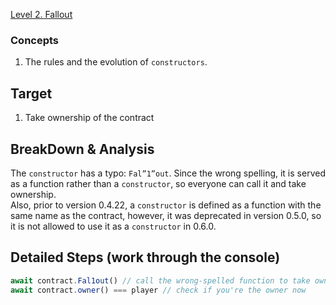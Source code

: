 [Level 2. Fallout](https://ethernaut.openzeppelin.com/level/0x676e57FdBbd8e5fE1A7A3f4Bb1296dAC880aa639)

### Concepts

1. The rules and the evolution of `constructors`.

## Target

1. Take ownership of the contract

## BreakDown & Analysis

The `constructor` has a typo: `Fal”1”out`. Since the wrong spelling, it is served as a function rather than a `constructor`, so everyone can call it and take ownership.<br>
Also, prior to version 0.4.22, a `constructor` is defined as a function with the same name as the contract, however, it was deprecated in version 0.5.0, so it is not allowed to use it as a `constructor` in 0.6.0.

## Detailed Steps (work through the console)

```js
await contract.Fal1out() // call the wrong-spelled function to take ownership
await contract.owner() === player // check if you're the owner now
```
